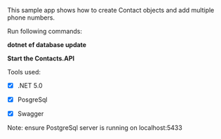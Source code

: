 This sample app shows how to create Contact objects and add multiple phone numbers.

Run following commands:  

**dotnet ef database update**  

**Start the Contacts.API**  

Tools used:
- [x] .NET 5.0
- [x] PosgreSql
- [x] Swagger


Note: ensure PostgreSql server is running on localhost:5433
